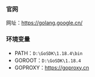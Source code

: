 ### 官网
网址：https://golang.google.cn/

### 环境变量
- PATH：`D:\GoSDK\1.18.4\bin`
- GOROOT：`D:\GoSDK\1.18.4`
- GOPROXY：https://goproxy.cn
